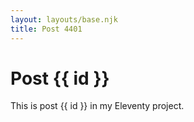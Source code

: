 ```yaml
---
layout: layouts/base.njk
title: Post 4401
---
```


# Post {{ id }}

This is post {{ id }} in my Eleventy project.
